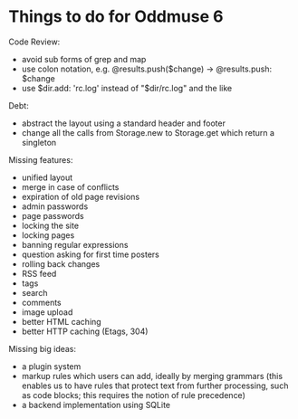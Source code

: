 # Things to do for Oddmuse 6

Code Review:

- avoid sub forms of grep and map
- use colon notation, e.g. @results.push($change) → @results.push: $change
- use $dir.add: 'rc.log' instead of "$dir/rc.log" and the like

Debt:

- abstract the layout using a standard header and footer
- change all the calls from Storage.new to Storage.get which return a
  singleton

Missing features:

- unified layout
- merge in case of conflicts
- expiration of old page revisions
- admin passwords
- page passwords
- locking the site
- locking pages
- banning regular expressions
- question asking for first time posters
- rolling back changes
- RSS feed
- tags
- search
- comments
- image upload
- better HTML caching
- better HTTP caching (Etags, 304)

Missing big ideas:

- a plugin system
- markup rules which users can add, ideally by merging grammars (this
  enables us to have rules that protect text from further processing,
  such as code blocks; this requires the notion of rule precedence)
- a backend implementation using SQLite
